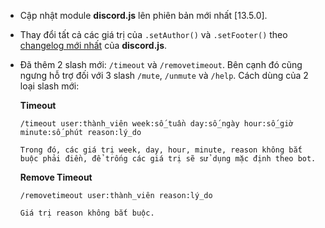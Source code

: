 - Cập nhật module **discord.js** lên phiên bản mới nhất [13.5.0].
- Thay đổi tất cả các giá trị của `.setAuthor()` và `.setFooter()` theo [changelog mới nhất](https://github.com/discordjs/discord.js/releases/tag/13.5.0) của **discord.js**.
- Đã thêm 2 slash mới: `/timeout` và `/removetimeout`. Bên cạnh đó cũng ngưng hỗ trợ đối với 3 slash `/mute`, `/unmute` và `/help`. Cách dùng của 2 loại slash mới:
    
    **Timeout**
    ```
    /timeout user:thành_viên week:số_tuần day:số_ngày hour:số_giờ minute:số_phút reason:lý_do
    
    Trong đó, các giá trị week, day, hour, minute, reason không bắt buộc phải điền, để trống các giá trị sẽ sử dụng mặc định theo bot.
    ```
    
    **Remove Timeout**
    ```
    /removetimeout user:thành_viên reason:lý_do
    
    Giá trị reason không bắt buộc.
    ```
